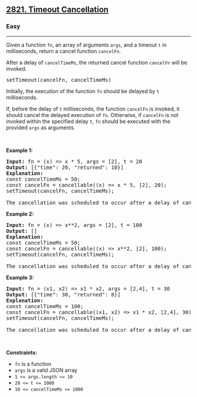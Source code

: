 <h2><a href="https://leetcode.com/problems/timeout-cancellation/">2821. Timeout Cancellation</a></h2><h3>Easy</h3><hr><p>Given a function <code>fn</code>, an array of&nbsp;arguments&nbsp;<code>args</code>, and a timeout&nbsp;<code>t</code>&nbsp;in milliseconds, return a cancel function <code>cancelFn</code>.</p>

<p>After a delay of <code>cancelTimeMs</code>, the returned cancel function <code>cancelFn</code> will be invoked.</p>

<pre>
setTimeout(cancelFn, cancelTimeMs)
</pre>

<p>Initially, the execution of the function <code>fn</code> should be delayed by <code>t</code> milliseconds.</p>

<p>If, before the delay of <code>t</code> milliseconds, the function <code>cancelFn</code> is invoked, it should cancel the delayed execution of <code>fn</code>. Otherwise, if <code>cancelFn</code> is not invoked within the specified delay <code>t</code>, <code>fn</code> should be executed with the provided <code>args</code> as arguments.</p>

<p>&nbsp;</p>
<p><strong class="example">Example 1:</strong></p>

<pre>
<strong>Input:</strong> fn = (x) =&gt; x * 5, args = [2], t = 20
<strong>Output:</strong> [{&quot;time&quot;: 20, &quot;returned&quot;: 10}]
<strong>Explanation:</strong> 
const cancelTimeMs = 50;
const cancelFn = cancellable((x) =&gt; x * 5, [2], 20);
setTimeout(cancelFn, cancelTimeMs);

The cancellation was scheduled to occur after a delay of cancelTimeMs (50ms), which happened after the execution of fn(2) at 20ms.
</pre>

<p><strong class="example">Example 2:</strong></p>

<pre>
<strong>Input:</strong> fn = (x) =&gt; x**2, args = [2], t = 100
<strong>Output:</strong> []
<strong>Explanation:</strong> 
const cancelTimeMs = 50;
const cancelFn = cancellable((x) =&gt; x**2, [2], 100);
setTimeout(cancelFn, cancelTimeMs);

The cancellation was scheduled to occur after a delay of cancelTimeMs (50ms), which happened before the execution of fn(2) at 100ms, resulting in fn(2) never being called.
</pre>

<p><strong class="example">Example 3:</strong></p>

<pre>
<strong>Input:</strong> fn = (x1, x2) =&gt; x1 * x2, args = [2,4], t = 30
<strong>Output:</strong> [{&quot;time&quot;: 30, &quot;returned&quot;: 8}]
<strong>Explanation: 
</strong>const cancelTimeMs = 100;
const cancelFn = cancellable((x1, x2) =&gt; x1 * x2, [2,4], 30);
setTimeout(cancelFn, cancelTimeMs);

The cancellation was scheduled to occur after a delay of cancelTimeMs (100ms), which happened after the execution of fn(2,4) at 30ms.
</pre>

<p>&nbsp;</p>
<p><strong>Constraints:</strong></p>

<ul>
	<li><code>fn</code> is a function</li>
	<li><code>args</code> is a valid JSON array</li>
	<li><code>1 &lt;= args.length &lt;= 10</code></li>
	<li><code><font face="monospace">20 &lt;= t &lt;= 1000</font></code></li>
	<li><code><font face="monospace">10 &lt;= cancelTimeMs &lt;= 1000</font></code></li>
</ul>
